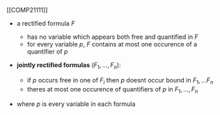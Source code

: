 [[COMP21111]]

- a rectified formula $F$
	- has no variable which appears both free and quantified in $F$
	- for every variable $p$, $F$ contains at most one occurence of a quantifier of $p$

- **jointly rectified formulas** $(F_1,...,F_n)$:
	- if $p$ occurs free in one of $F_i$ then $p$ doesnt occur bound in $F_1,...F_n$
	- theres at most one occurence of quantifiers of $p$ in $F_1,...,F_n$
- where $p$ is every variable in each formula